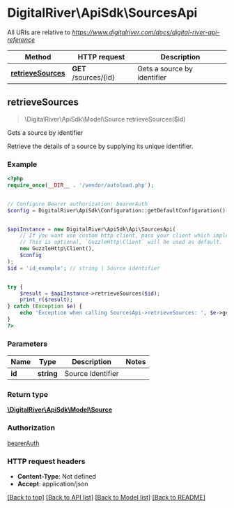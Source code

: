 # DigitalRiver\ApiSdk\SourcesApi

All URIs are relative to *https://www.digitalriver.com/docs/digital-river-api-reference*

Method | HTTP request | Description
------------- | ------------- | -------------
[**retrieveSources**](SourcesApi.md#retrieveSources) | **GET** /sources/{id} | Gets a source by identifier



## retrieveSources

> \DigitalRiver\ApiSdk\Model\Source retrieveSources($id)

Gets a source by identifier

Retrieve the details of a source by supplying its unique identifier.

### Example

```php
<?php
require_once(__DIR__ . '/vendor/autoload.php');


// Configure Bearer authorization: bearerAuth
$config = DigitalRiver\ApiSdk\Configuration::getDefaultConfiguration()->setAccessToken('YOUR_ACCESS_TOKEN');


$apiInstance = new DigitalRiver\ApiSdk\Api\SourcesApi(
    // If you want use custom http client, pass your client which implements `GuzzleHttp\ClientInterface`.
    // This is optional, `GuzzleHttp\Client` will be used as default.
    new GuzzleHttp\Client(),
    $config
);
$id = 'id_example'; // string | Source identifier


try {
    $result = $apiInstance->retrieveSources($id);
    print_r($result);
} catch (Exception $e) {
    echo 'Exception when calling SourcesApi->retrieveSources: ', $e->getMessage(), PHP_EOL;
}
?>
```

### Parameters


Name | Type | Description  | Notes
------------- | ------------- | ------------- | -------------
 **id** | **string**| Source identifier |

### Return type

[**\DigitalRiver\ApiSdk\Model\Source**](../Model/Source.md)

### Authorization

[bearerAuth](../../README.md#bearerAuth)

### HTTP request headers

- **Content-Type**: Not defined
- **Accept**: application/json

[[Back to top]](#) [[Back to API list]](../../README.md#documentation-for-api-endpoints)
[[Back to Model list]](../../README.md#documentation-for-models)
[[Back to README]](../../README.md)

